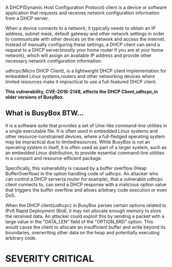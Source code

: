 A DHCP(Dynamic Host Configuration Protocol) client is a device or software application that requests and receives network configuration information from a DHCP server.

When a device connects to a network, it typically needs to obtain an IP address, subnet mask, default gateway and other network settings in order to communicate with other devices on the network and access the internet. Instead of manually configuring these settings, a DHCP client can send a request to a DHCP server(mostly your home router if you are at your home network), which will assign an available IP address and provide other necessary network configuration information.

udhcpc(Micro DHCP Client), is a lightweight DHCP client implementation for embedded Linux systems,routers and other networking devices where limited resources make it impractical to use a full-featured DHCP client.

**This vulnerability, CVE-2016-2148, affects the DHCP Client,udhcpc,in older versions of BusyBox.**

## What is BusyBox BTW...
It is a software suite that provides a set of Unix-like command-line utilities in a single executable file. It is often used in embedded Linux systems and other resource-constrained devices, where a full-fledged operating system may be impractical due to limitedresources. While BusyBox is not an operating system in itself, it is often used as part of a larger system, such as an embedded Linux distribution, to provide essential command-line utilities in a compact and resource-efficient package.

Specifically, this vulnerability is caused by a buffer overflow (Heap BufferOverflow) in the option handling code of udhcpc. An attacker who can control a DHCP server(a router for example), that a vulnerable udhcpc client connects to, can send a DHCP response with a malicious option value that triggers the buffer overflow and allows arbitrary code execution or even DoS.

When the DHCP client(udhcpc) in BusyBox parses certain options related to IPv6 Rapid Deployment (6rd), it may not allocate enough memory to store the received data. An attacker could exploit this by sending a packet with a large value in the "DATA_LEN" field of the "OPTION_6RD" option. This would cause the client to allocate an insufficient buffer and write beyond its boundaries, overwriting other data on the heap and potentially executing arbitrary code.


# SEVERITY      CRITICAL
